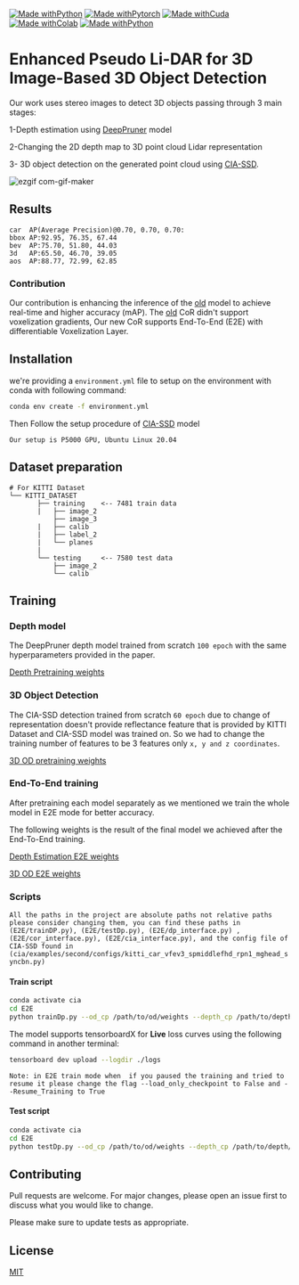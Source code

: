 [![Made withPython](https://img.shields.io/badge/Made%20with-python-407eaf?style=for-the-badge&logo=python)](https://www.python.org/)
[![Made withPytorch](https://img.shields.io/badge/Made%20with-pytorch-ee4c2c?style=for-the-badge&logo=pytorch)](https://www.pytorch.org/)
[![Made withCuda](https://img.shields.io/badge/Made%20with-cuda-76b900?style=for-the-badge&logo=nvidia)](https://developer.nvidia.com/cuda-downloads)
[![Made withColab](https://img.shields.io/badge/Made%20with-Colab-ee4c2c?style=for-the-badge&logo=Colab)](https://colab.research.google.com/)
[![Made withPython](https://img.shields.io/badge/Made%20with-PaperSpace-407eaf?style=for-the-badge&logo=pytho)](https://www.paperspace.com/)



# Enhanced Pseudo Li-DAR for 3D Image-Based 3D Object Detection
Our work uses stereo images to detect 3D objects passing through 3 main stages:

1-Depth estimation using [DeepPruner](https://github.com/uber-research/DeepPruner) model

2-Changing the 2D depth map to 3D point cloud Lidar representation

3- 3D object detection on the generated point cloud using [CIA-SSD](https://github.com/Vegeta2020/CIA-SSD/).


![ezgif com-gif-maker](https://github.com/a-akram-98/E-P-L/blob/master/output_g.gif)

## Results

```
car  AP(Average Precision)@0.70, 0.70, 0.70:
bbox AP:92.95, 76.35, 67.44
bev  AP:75.70, 51.80, 44.03
3d   AP:65.50, 46.70, 39.05
aos  AP:88.77, 72.99, 62.85
```

### Contribution

Our contribution is enhancing the inference of the [old](https://github.com/mileyan/pseudo_lidar) model to achieve real-time and higher accuracy (mAP).
The [old](https://github.com/mileyan/pseudo_lidar/blob/master/preprocessing/generate_lidar.py) CoR didn't support voxelization gradients, Our new CoR supports End-To-End (E2E) with differentiable Voxelization Layer.


## Installation

we're providing a ```environment.yml``` file  to setup on the environment with conda with following command:

```bash 
conda env create -f environment.yml
```

Then Follow the setup procedure of [CIA-SSD](https://github.com/Vegeta2020/CIA-SSD/) model

```Our setup is P5000 GPU, Ubuntu Linux 20.04```


## Dataset preparation

```
# For KITTI Dataset
└── KITTI_DATASET
       ├── training    <-- 7481 train data
       |   ├── image_2 
           ├── image_3
       |   ├── calib
       |   ├── label_2
       |   └── planes
       |   
       └── testing     <-- 7580 test data
           ├── image_2 
           └── calib
```

## Training
### Depth model
The DeepPruner depth model trained from scratch ```100 epoch``` with the same hyperparameters provided in the paper.

[Depth Pretraining weights](https://drive.google.com/file/d/1OoN5S8qAtpmLWoCzoP0GgfPf1orFI7jP/view)

### 3D Object Detection


The CIA-SSD detection trained from scratch ```60 epoch``` due to change of representation doesn't provide reflectance feature that is provided by KITTI Dataset and CIA-SSD model was trained on. So we had to change the training number of features to be 3 features only ```x, y and z coordinates```.

[3D OD pretraining weights](https://drive.google.com/file/d/1o5RKWjl3x9iRTbeu5HbQQOTua9wTtdrB/view?usp=sharing)

### End-To-End training
After pretraining each model separately as we mentioned we train the whole model in E2E mode for better accuracy.

The following weights is the result of the final model we achieved after the End-To-End training.

[Depth Estimation E2E weights](https://drive.google.com/file/d/1fHt0c5sihOgFkAG2vfpBjqKzPGFaN4wv/view?usp=sharing)

[3D OD E2E weights](https://drive.google.com/file/d/1aTkz-xoT33ftctioSxAP---3BHAuLJfS/view?usp=sharing)


### Scripts
```All the paths in the project are absolute paths not relative paths please consider changing them, you can find these paths in (E2E/trainDP.py), (E2E/testDp.py), (E2E/dp_interface.py) , (E2E/cor_interface.py), (E2E/cia_interface.py), and the config file of CIA-SSD found in (cia/examples/second/configs/kitti_car_vfev3_spmiddlefhd_rpn1_mghead_syncbn.py)```

#### Train script

```bash
conda activate cia
cd E2E
python trainDp.py --od_cp /path/to/od/weights --depth_cp /path/to/depth/weights
```
The model supports tensorboardX for **Live** loss curves using the following command in another terminal:

```bash
tensorboard dev upload --logdir ./logs
```

```Note: in E2E train mode when  if you paused the training and tried to resume it please change the flag --load_only_checkpoint to False and --Resume_Training to True```

#### Test script

```bash
conda activate cia
cd E2E
python testDp.py --od_cp /path/to/od/weights --depth_cp /path/to/depth/weights
```




## Contributing
Pull requests are welcome. For major changes, please open an issue first to discuss what you would like to change.

Please make sure to update tests as appropriate.

## License
[MIT](https://choosealicense.com/licenses/mit/)
